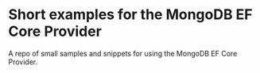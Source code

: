 # Short examples for the MongoDB EF Core Provider

A repo of small samples and snippets for using the MongoDB EF Core Provider.
